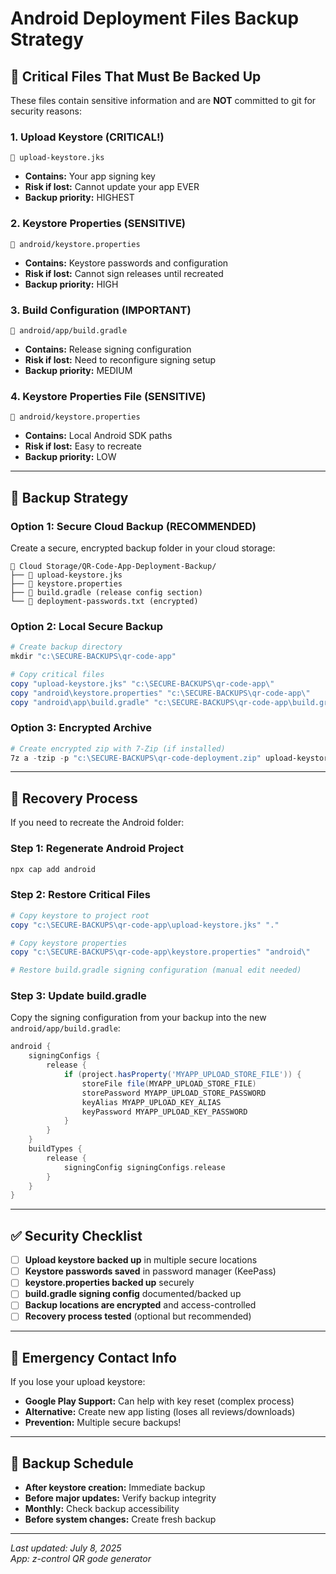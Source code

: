 # Android Deployment Files Backup Strategy

## 🔐 **Critical Files That Must Be Backed Up**

These files contain sensitive information and are **NOT** committed to git for security reasons:

### **1. Upload Keystore (CRITICAL!)**

```
📁 upload-keystore.jks
```

- **Contains:** Your app signing key
- **Risk if lost:** Cannot update your app EVER
- **Backup priority:** HIGHEST

### **2. Keystore Properties (SENSITIVE)**

```
📁 android/keystore.properties
```

- **Contains:** Keystore passwords and configuration
- **Risk if lost:** Cannot sign releases until recreated
- **Backup priority:** HIGH

### **3. Build Configuration (IMPORTANT)**

```
📁 android/app/build.gradle
```

- **Contains:** Release signing configuration
- **Risk if lost:** Need to reconfigure signing setup
- **Backup priority:** MEDIUM

### **4. Keystore Properties File (SENSITIVE)**

```
📁 android/keystore.properties
```

- **Contains:** Local Android SDK paths
- **Risk if lost:** Easy to recreate
- **Backup priority:** LOW

---

## 💾 **Backup Strategy**

### **Option 1: Secure Cloud Backup (RECOMMENDED)**

Create a secure, encrypted backup folder in your cloud storage:

```
📁 Cloud Storage/QR-Code-App-Deployment-Backup/
├── 📄 upload-keystore.jks
├── 📄 keystore.properties
├── 📄 build.gradle (release config section)
└── 📄 deployment-passwords.txt (encrypted)
```

### **Option 2: Local Secure Backup**

```powershell
# Create backup directory
mkdir "c:\SECURE-BACKUPS\qr-code-app"

# Copy critical files
copy "upload-keystore.jks" "c:\SECURE-BACKUPS\qr-code-app\"
copy "android\keystore.properties" "c:\SECURE-BACKUPS\qr-code-app\"
copy "android\app\build.gradle" "c:\SECURE-BACKUPS\qr-code-app\build.gradle.backup"
```

### **Option 3: Encrypted Archive**

```powershell
# Create encrypted zip with 7-Zip (if installed)
7z a -tzip -p "c:\SECURE-BACKUPS\qr-code-deployment.zip" upload-keystore.jks android\keystore.properties android\app\build.gradle
```

---

## 🔄 **Recovery Process**

If you need to recreate the Android folder:

### **Step 1: Regenerate Android Project**

```powershell
npx cap add android
```

### **Step 2: Restore Critical Files**

```powershell
# Copy keystore to project root
copy "c:\SECURE-BACKUPS\qr-code-app\upload-keystore.jks" "."

# Copy keystore properties
copy "c:\SECURE-BACKUPS\qr-code-app\keystore.properties" "android\"

# Restore build.gradle signing configuration (manual edit needed)
```

### **Step 3: Update build.gradle**

Copy the signing configuration from your backup into the new `android/app/build.gradle`:

```gradle
android {
    signingConfigs {
        release {
            if (project.hasProperty('MYAPP_UPLOAD_STORE_FILE')) {
                storeFile file(MYAPP_UPLOAD_STORE_FILE)
                storePassword MYAPP_UPLOAD_STORE_PASSWORD
                keyAlias MYAPP_UPLOAD_KEY_ALIAS
                keyPassword MYAPP_UPLOAD_KEY_PASSWORD
            }
        }
    }
    buildTypes {
        release {
            signingConfig signingConfigs.release
        }
    }
}
```

---

## ✅ **Security Checklist**

- [ ] **Upload keystore backed up** in multiple secure locations
- [ ] **Keystore passwords saved** in password manager (KeePass)
- [ ] **keystore.properties backed up** securely
- [ ] **build.gradle signing config** documented/backed up
- [ ] **Backup locations are encrypted** and access-controlled
- [ ] **Recovery process tested** (optional but recommended)

---

## 🚨 **Emergency Contact Info**

If you lose your upload keystore:

- **Google Play Support:** Can help with key reset (complex process)
- **Alternative:** Create new app listing (loses all reviews/downloads)
- **Prevention:** Multiple secure backups!

---

## 📅 **Backup Schedule**

- **After keystore creation:** Immediate backup
- **Before major updates:** Verify backup integrity
- **Monthly:** Check backup accessibility
- **Before system changes:** Create fresh backup

---

_Last updated: July 8, 2025_  
_App: z-control QR gode generator_
